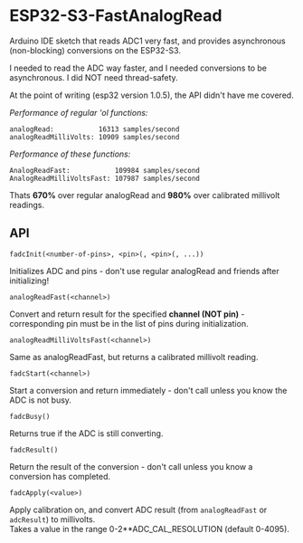 ESP32-S3-FastAnalogRead
=======================

Arduino IDE sketch that reads ADC1 very fast, and provides asynchronous (non-blocking) conversions on the ESP32-S3.

I needed to read the ADC way faster, and I needed conversions to be asynchronous.
I did NOT need thread-safety.

At the point of writing (esp32 version 1.0.5), the API didn't have me covered.

*Performance of regular 'ol functions:*

    analogRead:           16313 samples/second
    analogReadMilliVolts: 10909 samples/second
	
*Performance of these functions:*

    AnalogReadFast:           109984 samples/second
    AnalogReadMilliVoltsFast: 107987 samples/second
	
Thats **670%** over regular analogRead and **980%** over calibrated millivolt readings.

API
---

`fadcInit(<number-of-pins>, <pin>(, <pin>(, ...))`

Initializes ADC and pins - don't use regular analogRead and friends after initializing!

`analogReadFast(<channel>)`

Convert and return result for the specified **channel (NOT pin)** - corresponding pin must be in the list of pins during initialization.

`analogReadMilliVoltsFast(<channel>)`

Same as analogReadFast, but returns a calibrated millivolt reading.

`fadcStart(<channel>)`

Start a conversion and return immediately - don't call unless you know the ADC is not busy.

`fadcBusy()`

Returns true if the ADC is still converting.

`fadcResult()`

Return the result of the conversion - don't call unless you know a conversion has completed.

`fadcApply(<value>)`

Apply calibration on, and convert ADC result (from `analogReadFast` or `adcResult`) to millivolts.  
Takes a value in the range 0-2**ADC_CAL_RESOLUTION (default 0-4095).
 
